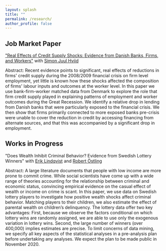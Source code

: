 ```yaml
---
layout: splash
title: ""
permalink: /research/
author_profile: false
---
```


## Job Market Paper
["Real Effects of Credit Supply Shocks: Evidence from Danish Banks, Firms, and Workers"](https://www.dropbox.com/s/qqpvkbzdtt91vub/schroeder_jmp.pdf?dl=0) with [Simon Juul Hviid](https://www.nationalbanken.dk/en/research/economists/Pages/Simon-Juul-Hviid.aspx)

Abstract: Recent evidence points to significant, real effects of reductions in firms' credit supply during the 2008/2009 financial crisis on firm level employment, yet little is known how these shocks affected the composition of firms' labour inputs and outcomes at the worker level.  In this paper we use bank-firm-worker matched data from Denmark to explore the role that firm credit supply played in explaining patterns of employment and worker outcomes during the Great Recession.  We identify a relative drop in lending from Danish banks that were particularly exposed to the financial crisis.  We then show that firms primarily connected to more exposed banks pre-crisis were unable to cover the reduction in credit by accessing financing from alternate sources, and that this was accompanied by a significant drop in employment.

## Works in Progress
"Does Wealth Inhibit Criminal Behavior? Evidence from Swedish Lottery Winners" with [Erik Lindqvist](https://sites.google.com/site/eriklindqvistsse/) and [Robert Östling](https://sites.google.com/view/robertostling)

Abstract: A large literature documents that people with low income are more prone to commit crime. While social scientists have come up with a wide range of theories accounting for the relationship between criminal and economic status, convincing empirical evidence on the casual effect of wealth or income on crime is scant. In this paper, we use data on Swedish lottery players to investigate how positive wealth shocks affect criminal behavior. Matching players to their children, we also estimate the effect of parental wealth on children’s delinquency. The lottery data offer two key advantages: First, because we observe the factors conditional on which lottery wins are randomly assigned, we are able to use only the exogenous variation in lottery wins. Second, the large number of winners (over 400,000) implies estimates are precise. To limit concerns of data mining, we specify all key aspects of the statistical analyses in a pre-analysis plan before undertaking any analyses. We expect the plan to be made public in November 2020.

